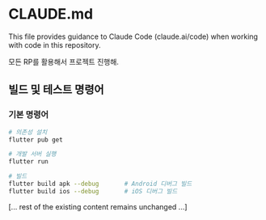 # CLAUDE.md

This file provides guidance to Claude Code (claude.ai/code) when working with code in this repository.

모든 RP를 활용해서 프로젝트 진행해.

## 빌드 및 테스트 명령어

### 기본 명령어
```bash
# 의존성 설치
flutter pub get

# 개발 서버 실행
flutter run

# 빌드
flutter build apk --debug       # Android 디버그 빌드
flutter build ios --debug       # iOS 디버그 빌드
```

[... rest of the existing content remains unchanged ...]